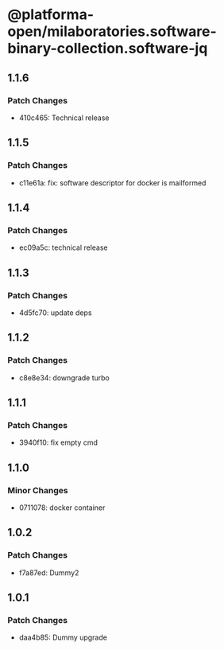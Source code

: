 # @platforma-open/milaboratories.software-binary-collection.software-jq

## 1.1.6

### Patch Changes

- 410c465: Technical release

## 1.1.5

### Patch Changes

- c11e61a: fix: software descriptor for docker is mailformed

## 1.1.4

### Patch Changes

- ec09a5c: technical release

## 1.1.3

### Patch Changes

- 4d5fc70: update deps

## 1.1.2

### Patch Changes

- c8e8e34: downgrade turbo

## 1.1.1

### Patch Changes

- 3940f10: fix empty cmd

## 1.1.0

### Minor Changes

- 0711078: docker container

## 1.0.2

### Patch Changes

- f7a87ed: Dummy2

## 1.0.1

### Patch Changes

- daa4b85: Dummy upgrade
